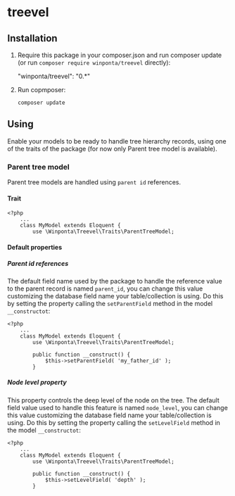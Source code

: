 # treevel

## Installation

1. Require this package in your composer.json and run composer update (or run `composer require winponta/treevel` directly):

    "winponta/treevel": "0.*"

2. Run copmposer:

    `composer update`


## Using

Enable your models to be ready to handle tree hierarchy records, using one of the traits of the package (for now only Parent tree model is available).

### Parent tree model

Parent tree models are handled using `parent id` references.

#### Trait

    <?php
        ...
        class MyModel extends Eloquent {
            use \Winponta\Treevel\Traits\ParentTreeModel;

#### Default properties

##### Parent id references

The default field name used by the package to handle the reference value to the parent record is named `parent_id`, you can change this value customizing the database field name your table/collection is using. Do this by setting the property calling the `setParentField` method in the model `__constructot`:

    <?php
        ...
        class MyModel extends Eloquent {
            use \Winponta\Treevel\Traits\ParentTreeModel;

            public function __construct() {
                $this->setParentField( 'my_father_id' );
            }

##### Node level property

This property controls the deep level of the node on the tree. The default field value used to handle this feature is named `node_level`, you can change this value customizing the database field name your table/collection is using. Do this by setting the property calling the `setLevelField` method in the model `__constructot`:

    <?php
        ...
        class MyModel extends Eloquent {
            use \Winponta\Treevel\Traits\ParentTreeModel;

            public function __construct() {
                $this->setLevelField( 'depth' );
            }
